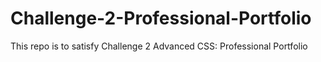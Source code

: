 # Challenge-2-Professional-Portfolio
This repo is to satisfy Challenge 2 Advanced CSS: Professional Portfolio
